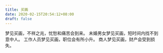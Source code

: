 ```yaml
---
title: 买画
date: 2020-02-15T20:54:12+08:00
draft: false
---
```


梦见买画，不祥之兆，忧愁和痛苦会到来。
未婚男女梦见买画，短时间内找不到意中人。
工作人员梦见买画，职位会有所小升。
商人梦见买画，财产会受到损失。
